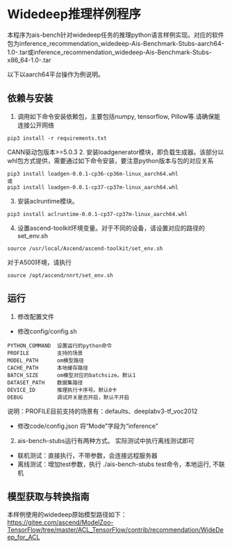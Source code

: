 # Widedeep推理样例程序

本程序为ais-bench针对widedeep任务的推理python语言样例实现。对应的软件包为inference_recommendation_widedeep-Ais-Benchmark-Stubs-aarch64-1.0-.tar或inference_recommendation_widedeep-Ais-Benchmark-Stubs-x86_64-1.0-.tar

以下以aarch64平台操作为例说明。

## 依赖与安装

1. 调用如下命令安装依赖包，主要包括numpy, tensorflow, Pillow等.请确保能连接公开网络

```
pip3 install -r requirements.txt
```

CANN驱动包版本>=5.0.3
2. 安装loadgenerator模块，即负载生成器。该部分以whl包方式提供，需要通过如下命令安装，要注意python版本与包的对应关系

```
pip3 install loadgen-0.0.1-cp36-cp36m-linux_aarch64.whl
或
pip3 install loadgen-0.0.1-cp37-cp37m-linux_aarch64.whl
```

3. 安装aclruntime模块。

```
pip3 install aclruntime-0.0.1-cp37-cp37m-linux_aarch64.whl
```

4. 设置ascend-toolkit环境变量。对于不同的设备，请设置对应的路径的set_env.sh

```
source /usr/local/Ascend/ascend-toolkit/set_env.sh
```

对于A500环境，请执行

```
source /opt/ascend/nnrt/set_env.sh
```

## 运行

1. 修改配置文件

+ 修改config/config.sh

```
PYTHON_COMMAND  设置运行的python命令
PROFILE         支持的场景
MODEL_PATH      om模型路径
CACHE_PATH      本地缓存路径
BATCH_SIZE      om模型对应的batchsize。默认1
DATASET_PATH    数据集路径
DEVICE_ID       推理执行卡序号。默认0卡
DEBUG           调试开关是否开启，默认不开启
```

说明：PROFILE目前支持的场景有：defaults、deeplabv3-tf_voc2012

+ 修改code/config.json
  将“Mode”字段为“inference"

2. ais-bench-stubs运行有两种方式。 实际测试中执行离线测试即可

+ 联机测试：直接执行，不带参数，会连接远程服务器
+ 离线测试：增加test参数，执行 ./ais-bench-stubs test命令，本地运行, 不联机

## 模型获取与转换指南

本样例使用的widedeep原始模型路径如下：
https://gitee.com/ascend/ModelZoo-TensorFlow/tree/master/ACL_TensorFlow/contrib/recommendation/WideDeep_for_ACL

